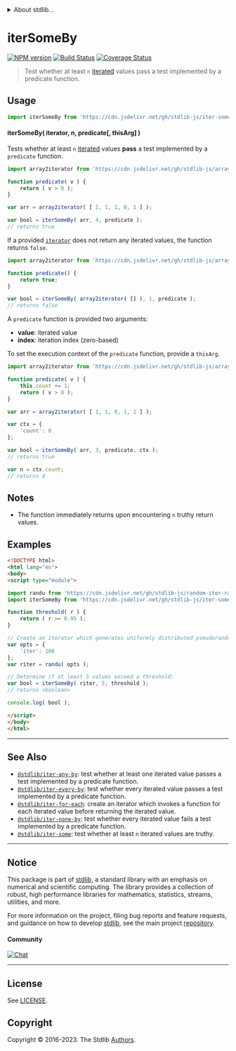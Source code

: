 <!--

@license Apache-2.0

Copyright (c) 2018 The Stdlib Authors.

Licensed under the Apache License, Version 2.0 (the "License");
you may not use this file except in compliance with the License.
You may obtain a copy of the License at

   http://www.apache.org/licenses/LICENSE-2.0

Unless required by applicable law or agreed to in writing, software
distributed under the License is distributed on an "AS IS" BASIS,
WITHOUT WARRANTIES OR CONDITIONS OF ANY KIND, either express or implied.
See the License for the specific language governing permissions and
limitations under the License.

-->


<details>
  <summary>
    About stdlib...
  </summary>
  <p>We believe in a future in which the web is a preferred environment for numerical computation. To help realize this future, we've built stdlib. stdlib is a standard library, with an emphasis on numerical and scientific computation, written in JavaScript (and C) for execution in browsers and in Node.js.</p>
  <p>The library is fully decomposable, being architected in such a way that you can swap out and mix and match APIs and functionality to cater to your exact preferences and use cases.</p>
  <p>When you use stdlib, you can be absolutely certain that you are using the most thorough, rigorous, well-written, studied, documented, tested, measured, and high-quality code out there.</p>
  <p>To join us in bringing numerical computing to the web, get started by checking us out on <a href="https://github.com/stdlib-js/stdlib">GitHub</a>, and please consider <a href="https://opencollective.com/stdlib">financially supporting stdlib</a>. We greatly appreciate your continued support!</p>
</details>

# iterSomeBy

[![NPM version][npm-image]][npm-url] [![Build Status][test-image]][test-url] [![Coverage Status][coverage-image]][coverage-url] <!-- [![dependencies][dependencies-image]][dependencies-url] -->

> Test whether at least `n` [iterated][mdn-iterator-protocol] values pass a test implemented by a predicate function.

<!-- Section to include introductory text. Make sure to keep an empty line after the intro `section` element and another before the `/section` close. -->

<section class="intro">

</section>

<!-- /.intro -->

<!-- Package usage documentation. -->



<section class="usage">

## Usage

```javascript
import iterSomeBy from 'https://cdn.jsdelivr.net/gh/stdlib-js/iter-some-by@esm/index.mjs';
```

#### iterSomeBy( iterator, n, predicate\[, thisArg] )

Tests whether at least `n` [iterated][mdn-iterator-protocol] values **pass** a test implemented by a `predicate` function.

```javascript
import array2iterator from 'https://cdn.jsdelivr.net/gh/stdlib-js/array-to-iterator@esm/index.mjs';

function predicate( v ) {
    return ( v > 0 );
}

var arr = array2iterator( [ 1, 1, 1, 0, 1 ] );

var bool = iterSomeBy( arr, 4, predicate );
// returns true
```

If a provided [`iterator`][mdn-iterator-protocol] does not return any iterated values, the function returns `false`.

```javascript
import array2iterator from 'https://cdn.jsdelivr.net/gh/stdlib-js/array-to-iterator@esm/index.mjs';

function predicate() {
    return true;
}

var bool = iterSomeBy( array2iterator( [] ), 1, predicate );
// returns false
```

A `predicate` function is provided two arguments:

-   **value**: iterated value
-   **index**: iteration index (zero-based)

To set the execution context of the `predicate` function, provide a `thisArg`.

```javascript
import array2iterator from 'https://cdn.jsdelivr.net/gh/stdlib-js/array-to-iterator@esm/index.mjs';

function predicate( v ) {
    this.count += 1;
    return ( v > 0 );
}

var arr = array2iterator( [ 1, 1, 0, 1, 1 ] );

var ctx = {
    'count': 0
};

var bool = iterSomeBy( arr, 3, predicate, ctx );
// returns true

var n = ctx.count;
// returns 4
```

</section>

<!-- /.usage -->

<!-- Package usage notes. Make sure to keep an empty line after the `section` element and another before the `/section` close. -->

<section class="notes">

## Notes

-   The function immediately returns upon encountering `n` truthy return values.

</section>

<!-- /.notes -->

<!-- Package usage examples. -->

<section class="examples">

## Examples

<!-- eslint no-undef: "error" -->

```html
<!DOCTYPE html>
<html lang="en">
<body>
<script type="module">

import randu from 'https://cdn.jsdelivr.net/gh/stdlib-js/random-iter-randu@esm/index.mjs';
import iterSomeBy from 'https://cdn.jsdelivr.net/gh/stdlib-js/iter-some-by@esm/index.mjs';

function threshold( r ) {
    return ( r >= 0.95 );
}

// Create an iterator which generates uniformly distributed pseudorandom numbers:
var opts = {
    'iter': 100
};
var riter = randu( opts );

// Determine if at least 5 values exceed a threshold:
var bool = iterSomeBy( riter, 5, threshold );
// returns <boolean>

console.log( bool );

</script>
</body>
</html>
```

</section>

<!-- /.examples -->

<!-- Section to include cited references. If references are included, add a horizontal rule *before* the section. Make sure to keep an empty line after the `section` element and another before the `/section` close. -->

<section class="references">

</section>

<!-- /.references -->

<!-- Section for related `stdlib` packages. Do not manually edit this section, as it is automatically populated. -->

<section class="related">

* * *

## See Also

-   <span class="package-name">[`@stdlib/iter-any-by`][@stdlib/iter/any-by]</span><span class="delimiter">: </span><span class="description">test whether at least one iterated value passes a test implemented by a predicate function.</span>
-   <span class="package-name">[`@stdlib/iter-every-by`][@stdlib/iter/every-by]</span><span class="delimiter">: </span><span class="description">test whether every iterated value passes a test implemented by a predicate function.</span>
-   <span class="package-name">[`@stdlib/iter-for-each`][@stdlib/iter/for-each]</span><span class="delimiter">: </span><span class="description">create an iterator which invokes a function for each iterated value before returning the iterated value.</span>
-   <span class="package-name">[`@stdlib/iter-none-by`][@stdlib/iter/none-by]</span><span class="delimiter">: </span><span class="description">test whether every iterated value fails a test implemented by a predicate function.</span>
-   <span class="package-name">[`@stdlib/iter-some`][@stdlib/iter/some]</span><span class="delimiter">: </span><span class="description">test whether at least `n` iterated values are truthy.</span>

</section>

<!-- /.related -->

<!-- Section for all links. Make sure to keep an empty line after the `section` element and another before the `/section` close. -->


<section class="main-repo" >

* * *

## Notice

This package is part of [stdlib][stdlib], a standard library with an emphasis on numerical and scientific computing. The library provides a collection of robust, high performance libraries for mathematics, statistics, streams, utilities, and more.

For more information on the project, filing bug reports and feature requests, and guidance on how to develop [stdlib][stdlib], see the main project [repository][stdlib].

#### Community

[![Chat][chat-image]][chat-url]

---

## License

See [LICENSE][stdlib-license].


## Copyright

Copyright &copy; 2016-2023. The Stdlib [Authors][stdlib-authors].

</section>

<!-- /.stdlib -->

<!-- Section for all links. Make sure to keep an empty line after the `section` element and another before the `/section` close. -->

<section class="links">

[npm-image]: http://img.shields.io/npm/v/@stdlib/iter-some-by.svg
[npm-url]: https://npmjs.org/package/@stdlib/iter-some-by

[test-image]: https://github.com/stdlib-js/iter-some-by/actions/workflows/test.yml/badge.svg?branch=main
[test-url]: https://github.com/stdlib-js/iter-some-by/actions/workflows/test.yml?query=branch:main

[coverage-image]: https://img.shields.io/codecov/c/github/stdlib-js/iter-some-by/main.svg
[coverage-url]: https://codecov.io/github/stdlib-js/iter-some-by?branch=main

<!--

[dependencies-image]: https://img.shields.io/david/stdlib-js/iter-some-by.svg
[dependencies-url]: https://david-dm.org/stdlib-js/iter-some-by/main

-->

[chat-image]: https://img.shields.io/gitter/room/stdlib-js/stdlib.svg
[chat-url]: https://app.gitter.im/#/room/#stdlib-js_stdlib:gitter.im

[stdlib]: https://github.com/stdlib-js/stdlib

[stdlib-authors]: https://github.com/stdlib-js/stdlib/graphs/contributors

[umd]: https://github.com/umdjs/umd
[es-module]: https://developer.mozilla.org/en-US/docs/Web/JavaScript/Guide/Modules

[deno-url]: https://github.com/stdlib-js/iter-some-by/tree/deno
[umd-url]: https://github.com/stdlib-js/iter-some-by/tree/umd
[esm-url]: https://github.com/stdlib-js/iter-some-by/tree/esm
[branches-url]: https://github.com/stdlib-js/iter-some-by/blob/main/branches.md

[stdlib-license]: https://raw.githubusercontent.com/stdlib-js/iter-some-by/main/LICENSE

[mdn-iterator-protocol]: https://developer.mozilla.org/en-US/docs/Web/JavaScript/Reference/Iteration_protocols#The_iterator_protocol

<!-- <related-links> -->

[@stdlib/iter/any-by]: https://github.com/stdlib-js/iter-any-by/tree/esm

[@stdlib/iter/every-by]: https://github.com/stdlib-js/iter-every-by/tree/esm

[@stdlib/iter/for-each]: https://github.com/stdlib-js/iter-for-each/tree/esm

[@stdlib/iter/none-by]: https://github.com/stdlib-js/iter-none-by/tree/esm

[@stdlib/iter/some]: https://github.com/stdlib-js/iter-some/tree/esm

<!-- </related-links> -->

</section>

<!-- /.links -->
